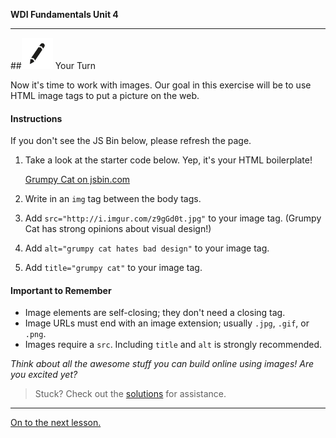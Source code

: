 **WDI Fundamentals Unit 4**

---

##![Your Turn](../assets/exercise.png) Your Turn


Now it's time to work with images. Our goal in this exercise will be to use HTML image tags to put a picture on the web.

#### Instructions
If you don't see the JS Bin below, please refresh the page.

1. Take a look at the starter code below. Yep, it's your HTML boilerplate!

	<a class="jsbin-embed" href="http://jsbin.com/wuxajaw/embed?html,css,output">Grumpy Cat on jsbin.com</a><script src="http://static.jsbin.com/js/embed.min.js?3.40.3"></script>

2. Write in an `img` tag between the body tags.

3. Add `src="http://i.imgur.com/z9gGd0t.jpg"` to your image tag. (Grumpy Cat has strong opinions about visual design!)

4. Add `alt="grumpy cat hates bad design"` to your image tag.

5. Add `title="grumpy cat"` to your image tag.


#### Important to Remember

* Image elements are self-closing; they don't need a closing tag.
* Image URLs must end with an image extension; usually `.jpg`, `.gif`, or `.png`.
* Images require a `src`. Including `title` and `alt` is strongly recommended.

*Think about all the awesome stuff you can build online using images! Are you excited yet?*

> Stuck? Check out the [solutions](../exercise-solutions.md#working-with-images) for assistance.

---

[On to the next lesson.](choosing-the-right-markup.md)